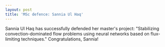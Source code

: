 ```yaml
---
layout: post
title: 'MSc defence: Sannia Ul Haq'
---
```


Sannia Ul Haq has successfully defended her master's project: "Stabilizing convection-dominated flow problems using neural networks based
on flux-limiting techniques." Congratulations, Sannia!
